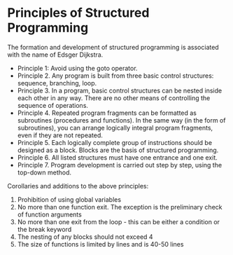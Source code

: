 # Principles of Structured Programming

The formation and development of structured programming is associated with the name of Edsger Dijkstra.
* Principle 1: Avoid using the goto operator.
* Principle 2. Any program is built from three basic control structures: sequence, branching, loop.
* Principle 3. In a program, basic control structures can be nested inside each other in any way. There are no other means of controlling the sequence of operations.
* Principle 4. Repeated program fragments can be formatted as subroutines (procedures and functions). In the same way (in the form of subroutines), you can arrange logically integral program fragments, even if they are not repeated.
* Principle 5. Each logically complete group of instructions should be designed as a block. Blocks are the basis of structured programming.
* Principle 6. All listed structures must have one entrance and one exit.
* Principle 7. Program development is carried out step by step, using the top-down method.

Corollaries and additions to the above principles:

1. Prohibition of using global variables
2. No more than one function exit. The exception is the preliminary check of function arguments
3. No more than one exit from the loop - this can be either a condition or the break keyword
4. The nesting of any blocks should not exceed 4
5. The size of functions is limited by lines and is 40-50 lines


